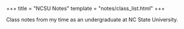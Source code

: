 +++
title = "NCSU Notes"
template = "notes/class_list.html"
+++

Class notes from my time as an undergraduate at NC State University.
